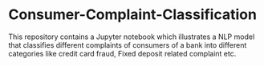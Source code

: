 # Consumer-Complaint-Classification

This repository contains a Jupyter notebook which illustrates a NLP model that classifies different complaints
of consumers of a bank into different categories like credit card fraud, Fixed deposit related complaint etc.

